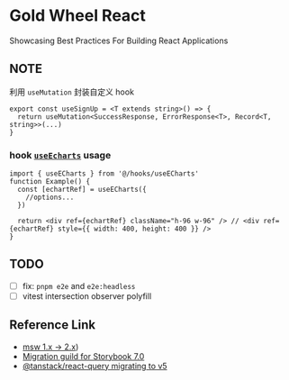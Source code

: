 # Gold Wheel React

Showcasing Best Practices For Building React Applications

## NOTE

利用 `useMutation` 封装自定义 hook

```tsx
export const useSignUp = <T extends string>() => {
  return useMutation<SuccessResponse, ErrorResponse<T>, Record<T, string>>(...)
}
```

### hook [`useEcharts`](./src/hooks/useECharts.tsx) usage

```tsx
import { useECharts } from '@/hooks/useECharts'
function Example() {
  const [echartRef] = useECharts({
    //options...
  })

  return <div ref={echartRef} className="h-96 w-96" /> // <div ref={echartRef} style={{ width: 400, height: 400 }} />
}
```

## TODO
- [ ] fix: `pnpm e2e` and `e2e:headless`
- [ ] vitest intersection observer polyfill

## Reference Link

- [msw 1.x -> 2.x](https://mswjs.io/docs/migrations/1.x-to-2.x/))
- [Migration guild for Storybook 7.0](https://storybook.js.org/docs/react/migration-guide)
- [@tanstack/react-query migrating to v5](https://tanstack.com/query/v5/docs/react/guides/migrating-to-v5)